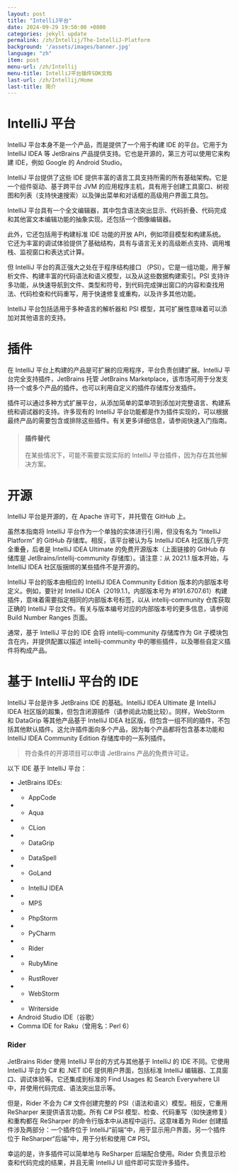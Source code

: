 ```yaml
---
layout: post
title: "IntelliJ平台"
date: 2024-09-29 19:50:00 +0800
categories: jekyll update
permalink: /zh/Intellij/The-IntelliJ-Platform
background: '/assets/images/banner.jpg'
language: "zh"
item: post
menu-url: /zh/Intellij
menu-title: IntelliJ平台插件SDK文档
last-url: /zh/Intellij/Home
last-title: 简介
---
```

# IntelliJ 平台

IntelliJ 平台本身不是一个产品，而是提供了一个用于构建 IDE 的平台。它用于为 IntelliJ IDEA 等 JetBrains 产品提供支持。它也是开源的，第三方可以使用它来构建 IDE，例如 Google 的 Android Studio。

IntelliJ 平台提供了这些 IDE 提供丰富的语言工具支持所需的所有基础架构。它是一个组件驱动、基于跨平台 JVM 的应用程序主机，具有用于创建工具窗口、树视图和列表（支持快速搜索）以及弹出菜单和对话框的高级用户界面工具包。

IntelliJ 平台具有一个全文编辑器，其中包含语法突出显示、代码折叠、代码完成和其他富文本编辑功能的抽象实现。还包括一个图像编辑器。

此外，它还包括用于构建标准 IDE 功能的开放 API，例如项目模型和构建系统。它还为丰富的调试体验提供了基础结构，具有与语言无关的高级断点支持、调用堆栈、监视窗口和表达式计算。

但 IntelliJ 平台的真正强大之处在于程序结构接口 （PSI）。它是一组功能，用于解析文件、构建丰富的代码语法和语义模型，以及从这些数据构建索引。PSI 支持许多功能，从快速导航到文件、类型和符号，到代码完成弹出窗口的内容和查找用法、代码检查和代码重写，用于快速修复或重构，以及许多其他功能。

IntelliJ 平台包括适用于多种语言的解析器和 PSI 模型，其可扩展性意味着可以添加对其他语言的支持。

# 插件

在 IntelliJ 平台上构建的产品是可扩展的应用程序，平台负责创建扩展。IntelliJ 平台完全支持插件，JetBrains 托管 JetBrains Marketplace，该市场可用于分发支持一个或多个产品的插件。也可以利用自定义的插件存储库分发插件。

插件可以通过多种方式扩展平台，从添加简单的菜单项到添加对完整语言、构建系统和调试器的支持。许多现有的 IntelliJ 平台功能都是作为插件实现的，可以根据最终产品的需要包含或排除这些插件。有关更多详细信息，请参阅快速入门指南。

> #### 插件替代
> 在某些情况下，可能不需要实现实际的 IntelliJ 平台插件，因为存在其他解决方案。

# 开源

IntelliJ 平台是开源的，在 Apache 许可下，并托管在 GitHub 上。

虽然本指南将 IntelliJ 平台作为一个单独的实体进行引用，但没有名为 “IntelliJ Platform” 的 GitHub 存储库。相反，该平台被认为与 IntelliJ IDEA 社区版几乎完全重叠，后者是 IntelliJ IDEA Ultimate 的免费开源版本（上面链接的 GitHub 存储库是 JetBrains/intellij-community 存储库）。请注意：从 2021.1 版本开始，与 IntelliJ IDEA 社区版捆绑的某些插件不是开源的。

IntelliJ 平台的版本由相应的 IntelliJ IDEA Community Edition 版本的内部版本号定义。例如，要针对 IntelliJ IDEA（2019.1.1，内部版本号为 #191.6707.61）构建插件，意味着需要指定相同的内部版本号标签，以从 intellij-community 仓库获取正确的 IntelliJ 平台文件。有关与版本编号对应的内部版本号的更多信息，请参阅 Build Number Ranges 页面。

通常，基于 IntelliJ 平台的 IDE 会将 intellij-community 存储库作为 Git 子模块包含在内，并提供配置以描述 intellij-community 中的哪些插件，以及哪些自定义插件将构成产品。

# 基于 IntelliJ 平台的 IDE

IntelliJ 平台是许多 JetBrains IDE 的基础。IntelliJ IDEA Ultimate 是 IntelliJ IDEA 社区版的超集，但包含闭源插件（请参阅此功能比较）。同样，WebStorm 和 DataGrip 等其他产品基于 IntelliJ IDEA 社区版，但包含一组不同的插件，不包括其他默认插件。这允许插件面向多个产品，因为每个产品都将包含基本功能和 IntelliJ IDEA Community Edition 存储库中的一系列插件。

> 符合条件的开源项目可以申请 JetBrains 产品的免费许可证。

以下 IDE 基于 IntelliJ 平台：

- JetBrains IDEs:
- - AppCode
- - Aqua
- - CLion
- - DataGrip
- - DataSpell
- - GoLand
- - IntelliJ IDEA
- - MPS
- - PhpStorm
- - PyCharm
- - Rider
- - RubyMine
- - RustRover
- - WebStorm
- - Writerside
- Android Studio IDE（谷歌）
- Comma IDE for Raku（曾用名：Perl 6）

### Rider

JetBrains Rider 使用 IntelliJ 平台的方式与其他基于 IntelliJ 的 IDE 不同。它使用 IntelliJ 平台为 C# 和 .NET IDE 提供用户界面，包括标准 IntelliJ 编辑器、工具窗口、调试体验等。它还集成到标准的 Find Usages 和 Search Everywhere UI 中，并使用代码完成、语法突出显示等。

但是，Rider 不会为 C# 文件创建完整的 PSI（语法和语义）模型。相反，它重用 ReSharper 来提供语言功能。所有 C# PSI 模型、检查、代码重写（如快速修复）和重构都在 ReSharper 的命令行版本中从进程中运行。这意味着为 Rider 创建插件涉及两部分：一个插件位于 IntelliJ“前端”中，用于显示用户界面，另一个插件位于 ReSharper“后端”中，用于分析和使用 C# PSI。

幸运的是，许多插件可以简单地与 ReSharper 后端配合使用。Rider 负责显示检查和代码完成的结果，并且无需 IntelliJ UI 组件即可实现许多插件。
